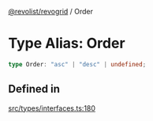 [@revolist/revogrid](README.md) / Order

# Type Alias: Order

```ts
type Order: "asc" | "desc" | undefined;
```

## Defined in

[src/types/interfaces.ts:180](https://github.com/revolist/revogrid/blob/60f69439a769536c61ed98c75e87e11124ee6c9c/src/types/interfaces.ts#L180)
